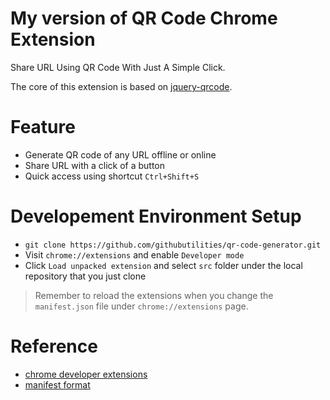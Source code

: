 # My version of QR Code Chrome Extension

Share URL Using QR Code With Just A Simple Click.

The core of this extension is based on [jquery-qrcode](https://github.com/jeromeetienne/jquery-qrcode).


# Feature

* Generate QR code of any URL offline or online
* Share URL with a click of a button
* Quick access using shortcut `Ctrl+Shift+S`


# Developement Environment Setup

* `git clone https://github.com/githubutilities/qr-code-generator.git`
* Visit `chrome://extensions` and enable `Developer mode`
* Click `Load unpacked extension` and select `src` folder under the local repository that you just clone

> Remember to reload the extensions when you change the `manifest.json` file under `chrome://extensions` page.


# Reference

* [chrome developer extensions](https://developer.chrome.com/extensions)
* [manifest format](https://developer.chrome.com/extensions/manifest)